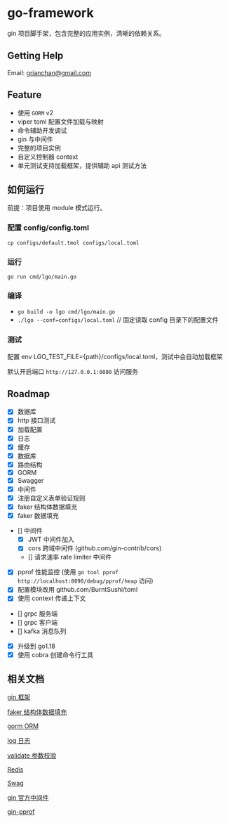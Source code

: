 # go-framework

gin 项目脚手架，包含完整的应用实例，清晰的依赖关系。

## Getting Help

Email: grianchan@gmail.com

## Feature

- 使用 `GORM` v2
- viper toml 配置文件加载与映射
- 命令辅助开发调试
- gin 与中间件
- 完整的项目实例
- 自定义控制器 context
- 单元测试支持加载框架，提供辅助 api 测试方法

## 如何运行

前提：项目使用 module 模式运行。

### 配置 config/config.toml

```shell script
cp configs/default.tmol configs/local.toml
```

### 运行

```shell script
go run cmd/lgo/main.go
```

### 编译

- `go build -o lgo cmd/lgo/main.go`
- `./lgo --conf=configs/local.toml` // 固定读取 config 目录下的配置文件

### 测试

配置 env LGO_TEST_FILE={path}/configs/local.toml，测试中会自动加载框架

默认开启端口 `http://127.0.0.1:8080` 访问服务

## Roadmap

- [x] 数据库
- [x] http 接口测试
- [x] 加载配置
- [x] 日志
- [x] 缓存
- [x] 数据库
- [x] 路由结构
- [x] GORM
- [x] Swagger
- [x] 中间件
- [x] 注册自定义表单验证规则
- [x] faker 结构体数据填充
- [x] faker 数据填充
- [] 中间件
    - [x] JWT 中间件加入
    - [x] cors 跨域中间件 (github.com/gin-contrib/cors)
    - [] 请求速率 rate limiter 中间件
- [x] pprof 性能监控 (使用 `go tool pprof http://localhost:8090/debug/pprof/heap` 访问)
- [x] 配置模块改用 github.com/BurntSushi/toml
- [x] 使用 context 传递上下文
- [] grpc 服务端
- [] grpc 客户端
- [] kafka 消息队列
- [x] 升级到 go1.18
- [x] 使用 cobra 创建命令行工具

## 相关文档

[gin 框架](https://github.com/gin-gonic/gin)

[faker 结构体数据填充](https://github.com/bxcodec/faker)

[gorm ORM](https://gorm.io/zh_CN/docs/)

[log 日志](https://github.com/sirupsen/logrus)

[validate 参数校验](https://godoc.org/gopkg.in/go-playground/validator.v9)

[Redis](https://github.com/go-redis/redis)

[Swag](https://github.com/swaggo/swag)

[gin 官方中间件](https://github.com/gin-contrib)

[gin-pprof](https://github.com/gin-contrib/pprof)
